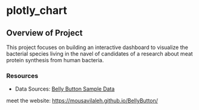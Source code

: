 # plotly_chart

## Overview of Project
This project focuses on building an interactive dashboard to visualize the bacterial species living in the navel of candidates of a research about meat protein synthesis from human bacteria.

### Resources
- Data Sources: [Belly Button Sample Data](samples.json)


meet the website: https://mousavilaleh.github.io/BellyButton/

